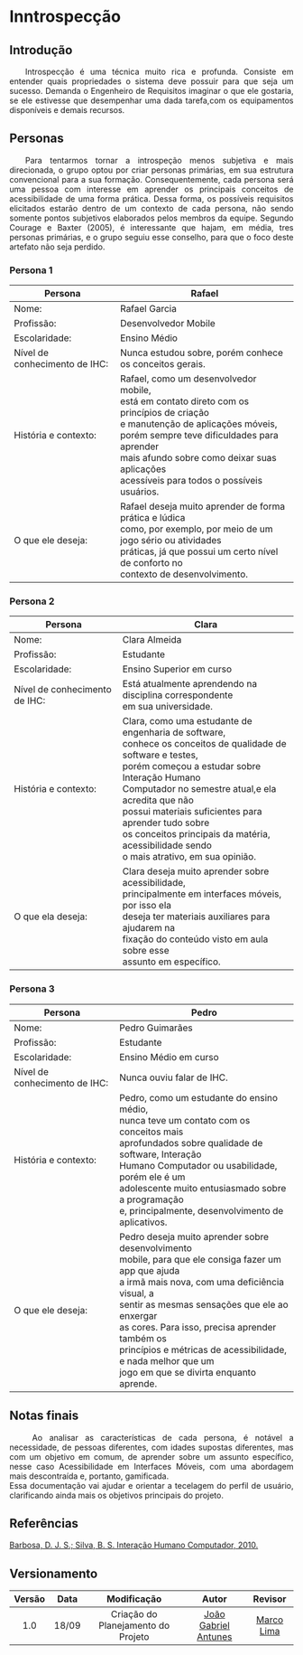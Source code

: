 # Inntrospecção

## Introdução
<p align="justify">&emsp;&emsp;Introspecção é uma técnica muito rica e profunda. Consiste em entender quais propriedades o sistema deve possuir para que seja um sucesso. Demanda o Engenheiro de Requisitos imaginar o que ele gostaria, se ele estivesse que desempenhar uma dada tarefa,com os equipamentos disponíveis e demais recursos.

## Personas
<p align="justify">&emsp;&emsp;Para tentarmos tornar a introspeção menos subjetiva e mais direcionada, o grupo optou por criar personas primárias, em sua estrutura convencional para a sua formação. Consequentemente, cada persona será uma pessoa com interesse em aprender os principais conceitos de acessibilidade de uma forma prática. Dessa forma, os possíveis requisitos elicitados estarão dentro de um contexto de cada persona, não sendo somente pontos subjetivos elaborados pelos membros da equipe.
Segundo Courage e Baxter (2005), é interessante que hajam, em média, tres personas primárias, e o grupo seguiu esse conselho, para que o foco deste artefato não seja perdido.

### Persona 1
| Persona | Rafael |
| -- | -- |
| Nome: | Rafael Garcia |
| Profissão: | Desenvolvedor Mobile |
| Escolaridade: | Ensino Médio |
| Nível de conhecimento de IHC: | Nunca estudou sobre, porém conhece os conceitos gerais. |
| História e contexto: | Rafael, como um desenvolvedor mobile,<br> está em contato direto com os princípios de criação<br> e manutenção de aplicações móveis,<br> porém sempre teve dificuldades para aprender<br> mais afundo sobre como deixar suas aplicações<br> acessíveis para todos o possíveis usuários. |
| O que ele deseja: | Rafael deseja muito aprender de forma prática e lúdica<br> como, por exemplo, por meio de um jogo sério ou atividades<br> práticas, já que possui um certo nível de conforto no<br> contexto de desenvolvimento. |

### Persona 2
| Persona | Clara |
| -- | -- |
| Nome: | Clara Almeida |
| Profissão: | Estudante |
| Escolaridade: | Ensino Superior em curso |
| Nível de conhecimento de IHC: | Está atualmente aprendendo na disciplina correspondente<br> em sua universidade. |
| História e contexto: | Clara, como uma estudante de engenharia de software,<br> conhece os conceitos de qualidade de software e testes,<br> porém começou a estudar sobre Interação Humano<br> Computador no semestre atual,e ela acredita que não<br> possui materiais suficientes para aprender tudo sobre<br> os conceitos principais da matéria, acessibilidade sendo<br> o mais atrativo, em sua opinião. |
| O que ela deseja: | Clara deseja muito aprender sobre acessibilidade,<br>  principalmente em interfaces móveis, por isso ela<br> deseja ter materiais auxiliares para ajudarem na<br> fixação do conteúdo visto em aula sobre esse<br> assunto em específico. |

### Persona 3
| Persona | Pedro |
| -- | -- |
| Nome: | Pedro Guimarães |
| Profissão: | Estudante |
| Escolaridade: | Ensino Médio em curso |
| Nível de conhecimento de IHC: | Nunca ouviu falar de IHC. |
| História e contexto: | Pedro, como um estudante do ensino médio,<br> nunca teve um contato com os conceitos mais<br> aprofundados sobre qualidade de software, Interação<br> Humano Computador ou usabilidade, porém ele é um<br> adolescente muito entusiasmado sobre a programação<br> e, principalmente, desenvolvimento de aplicativos. |
| O que ele deseja: | Pedro deseja muito aprender sobre desenvolvimento<br> mobile, para que ele consiga fazer um app que ajuda<br> a irmã mais nova, com uma deficiência visual, a<br> sentir as mesmas sensações que ele ao enxergar<br> as cores. Para isso, precisa aprender também os<br> princípios e métricas de acessibilidade, e nada melhor que um<br> jogo em que se divirta enquanto aprende. |

## Notas finais
<p align="justify">&emsp;&emsp; Ao analisar as características de cada persona, é notável a necessidade, de pessoas diferentes, com idades supostas diferentes, mas com um objetivo em comum, de aprender sobre um assunto específico, nesse caso Acessibilidade em Interfaces Móveis, com uma abordagem mais descontraída e, portanto, gamificada.<br> 
Essa documentação vai ajudar e orientar a tecelagem do perfil de usuário, clarificando ainda mais os objetivos principais do projeto.<br>

## Referências
[Barbosa, D. J. S.; Silva, B. S. Interação Humano Computador, 2010.](https://docplayer.com.br/63299367-Interacao-humano-computador.html)

## Versionamento
| Versão | Data | Modificação | Autor | Revisor |
| :---: | :---: | :---: | :---: | :---: |
| 1.0 | 18/09 | Criação do Planejamento do Projeto | [João Gabriel Antunes](https://github.com/flyerjohn) | [Marco Lima](https://github.com/markinlimac)